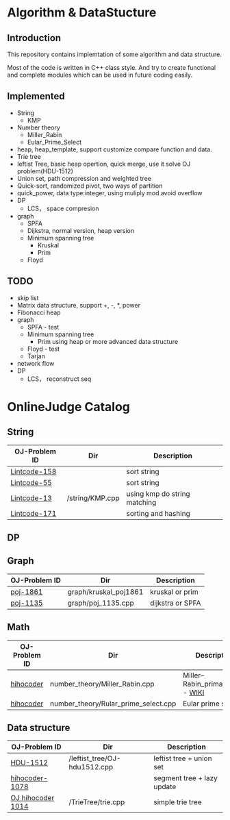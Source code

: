 # Algorithm & DataStucture

## Introduction

This repository contains implemtation of some algorithm and data structure.

Most of the code is written in C++ class style. And try to create functional and complete modules which can be used in future coding easily.

## Implemented
* String
	* KMP
* Number theory
	* Miller_Rabin
	* Eular_Prime_Select
* heap, heap_template, support customize compare function and data.
* Trie tree
* leftist Tree, basic heap opertion, quick merge, use it solve OJ problem(HDU-1512)
* Union set, path compression and weighted tree
* Quick-sort, randomized pivot, two ways of partition
* quick_power, data type:integer, using muliply mod avoid overflow
* DP
	* LCS， space compresion
* graph
	* SPFA
	* Dijkstra, normal version, heap version
	* Minimum spanning tree
		* Kruskal
		* Prim
	* Floyd

## TODO
* skip list 
* Matrix data structure, support +, -, *, power
* Fibonacci heap
* graph
	* SPFA  - test
	* Minimum spanning tree
		* Prim  using heap or more advanced data structure
	* Floyd - test
	* Tarjan
* network flow
* DP
	* LCS， reconstruct seq

# OnlineJudge Catalog

## String
OJ-Problem ID | Dir | Description
--------------|-----|------------
[Lintcode-158](http://www.lintcode.com/zh-cn/problem/two-strings-are-anagrams/)|  | sort string
[Lintcode-55](http://www.lintcode.com/zh-cn/problem/compare-strings/)|  | sort string
[Lintcode-13](http://www.lintcode.com/zh-cn/problem/strstr/)| /string/KMP.cpp | using kmp do string matching
[Lintcode-171](http://www.lintcode.com/zh-cn/problem/anagrams/) | | sorting and hashing


## DP

## Graph
OJ-Problem ID | Dir | Description
--------------|-----|------------
[poj-1861](http://poj.org/problem?id=1861)| graph/kruskal_poj1861 | kruskal or prim
[poj-1135](http://poj.org/problem?id=1135)| graph/poj_1135.cpp | dijkstra or SPFA

## Math

OJ-Problem ID | Dir | Description
--------------|-----|------------
[hihocoder](http://hihocoder.com/contest/hiho92/problem/1)| number_theory/Miller_Rabin.cpp | Miller–Rabin_primality_test - [WIKI](https://en.wikipedia.org/wiki/Miller%E2%80%93Rabin_primality_test)
[hihocoder](http://hihocoder.com/contest/hiho93/problem/1) | number_theory/Rular_prime_select.cpp | Eular prime select

## Data structure

OJ-Problem ID | Dir | Description
--------------|-----|------------
[HDU-1512](http://acm.hdu.edu.cn/showproblem.php?pid=1512)| /leftist_tree/OJ-hdu1512.cpp| leftist tree + union set
[hihocoder-1078](http://hihocoder.com/problemset/problem/1078) | | segment tree + lazy update
[OJ hihocoder 1014](http://hihocoder.com/problemset/problem/1014) | /TrieTree/trie.cpp | simple trie tree